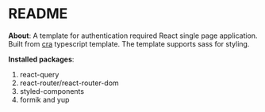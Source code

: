 # README

**About**: A template for authentication required React single page application. Built from [cra](https://create-react-app.dev/) typescript template. The template supports sass for styling.

**Installed packages**:

1. react-query
2. react-router/react-router-dom
3. styled-components
4. formik and yup
